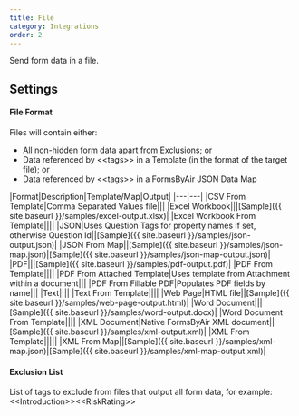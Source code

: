 ```yaml
---
title: File
category: Integrations
order: 2
---
```


Send form data in a file.

## Settings

#### File Format

Files will contain either:

* All non-hidden form data apart from Exclusions; or
* Data referenced by &lt;&lt;tags&gt;&gt; in a Template (in the format of the target file); or
* Data referenced by &lt;&lt;tags&gt;&gt; in a FormsByAir JSON Data Map

|Format|Description|Template/Map|Output|
|---|---|
|CSV From Template|Comma Separated Values file|||
|Excel Workbook|||[Sample]({{ site.baseurl }}/samples/excel-output.xlsx)|
|Excel Workbook From Template||||
|JSON|Uses Question Tags for property names if set, otherwise Question Id||[Sample]({{ site.baseurl }}/samples/json-output.json)|
|JSON From Map||[Sample]({{ site.baseurl }}/samples/json-map.json)|[Sample]({{ site.baseurl }}/samples/json-map-output.json)|
|PDF|||[Sample]({{ site.baseurl }}/samples/pdf-output.pdf)|
|PDF From Template||||
|PDF From Attached Template|Uses template from Attachment within a document|||
|PDF From Fillable PDF|Populates PDF fields by name|||
|Text||||
|Text From Template||||
|Web Page|HTML file||[Sample]({{ site.baseurl }}/samples/web-page-output.html)|
|Word Document|||[Sample]({{ site.baseurl }}/samples/word-output.docx)|
|Word Document From Template||||
|XML Document|Native FormsByAir XML document||[Sample]({{ site.baseurl }}/samples/xml-output.xml)|
|XML From Template|||||
|XML From Map||[Sample]({{ site.baseurl }}/samples/xml-map.json)|[Sample]({{ site.baseurl }}/samples/xml-map-output.xml)|

#### Exclusion List

List of tags to exclude from files that output all form data, for example:
&lt;&lt;Introduction&gt;&gt;&lt;&lt;RiskRating&gt;&gt;